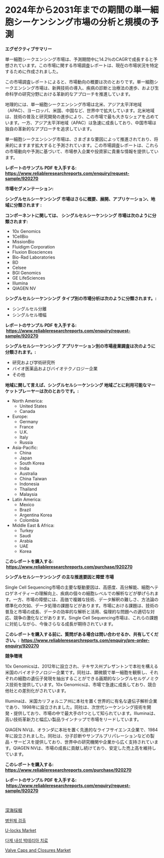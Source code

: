 <p><h1>2024年から2031年までの期間の単一細胞シーケンシング市場の分析と規模の予測</h1></p><p><strong>エグゼクティブサマリー</strong></p>
<p><p>単一細胞シークエンシング市場は、予測期間中に14.2％のCAGRで成長すると予想されています。この市場に関する市場調査レポートは、現在の市場状況を特定するために作成されました。</p><p>この市場調査レポートによると、市場動向の概要は次のとおりです。単一細胞シークエンシング市場は、新興技術の導入、疾病の診断と治療法の進歩、および生命科学の研究分野における革新的なアプローチを推進しています。</p><p>地理的には、単一細胞シークエンシング市場は北米、アジア太平洋地域（APAC）、ヨーロッパ、米国、中国など、世界中で拡大しています。北米地域は、技術の普及と研究開発の進歩により、この市場で最も大きなシェアを占めています。一方、アジア太平洋地域（APAC）は急速に成長しており、中国市場は独自の革新的なアプローチを追求しています。</p><p>単一細胞シークエンシング市場は、さまざまな要因によって推進されており、将来的にますます拡大すると予測されています。この市場調査レポートは、これらの市場動向や予測に基づいて、市場参入企業や投資家に貴重な情報を提供しています。</p></p>
<p><strong>レポートのサンプル PDF を入手する: <a href="https://www.reliableresearchreports.com/enquiry/request-sample/920270">https://www.reliableresearchreports.com/enquiry/request-sample/920270</a></strong></p>
<p><strong>市場セグメンテーション:</strong></p>
<p><strong> シングルセルシーケンシング 市場はさらに概要、展開、アプリケーション、地域に分類されます :</strong></p>
<p><strong>コンポーネントに関しては、 シングルセルシーケンシング 市場は次のように分類されます: &nbsp;</strong></p>
<p><ul><li>10x Genomics</li><li>1CellBio</li><li>MissionBio</li><li>Fluidigm Corporation</li><li>Fluxion Biosciences</li><li>Bio-Rad Laboratories</li><li>BD</li><li>Celsee</li><li>BGI Genomics</li><li>GE LifeSciences</li><li>Illumina</li><li>QIAGEN NV</li></ul></p>
<p><strong> シングルセルシーケンシング タイプ別の市場分析は次のように分類されます。:</strong></p>
<p><ul><li>シングルセル分離</li><li>シングルセル増幅</li></ul></p>
<p><strong>レポートのサンプル PDF を入手する: &nbsp;<a href="https://www.reliableresearchreports.com/enquiry/request-sample/920270">https://www.reliableresearchreports.com/enquiry/request-sample/920270</a></strong></p>
<p><strong> シングルセルシーケンシング アプリケーション別の市場産業調査は次のように分類されます。:</strong></p>
<p><ul><li>研究および学術研究所</li><li>バイオ医薬品およびバイオテクノロジー企業</li><li>その他</li></ul></p>
<p><strong>地域に関して言えば、シングルセルシーケンシング 地域ごとに利用可能なマーケットプレーヤーは次のとおりです。:</strong></p>
<p><ul>
    <li>
        North America:
        <ul>
            <li>United States</li>
            <li>Canada</li>
        </ul>
    </li>
    <li>
        Europe:
        <ul>
            <li>Germany</li>
            <li>France</li>
            <li>U.K.</li>
            <li>Italy</li>
            <li>Russia</li>
        </ul>
    </li>
    <li>
        Asia-Pacific:
        <ul>
            <li>China</li>
            <li>Japan</li>
            <li>South Korea</li>
            <li>India</li>
            <li>Australia</li>
            <li>China Taiwan</li>
            <li>Indonesia</li>
            <li>Thailand</li>
            <li>Malaysia</li>
        </ul>
    </li>
    <li>
        Latin America:
        <ul>
            <li>Mexico</li>
            <li>Brazil</li>
            <li>Argentina Korea</li>
            <li>Colombia</li>
        </ul>
    </li>
    <li>
        Middle East & Africa:
        <ul>
            <li>Turkey</li>
            <li>Saudi</li>
            <li>Arabia</li>
            <li>UAE</li>
            <li>Korea</li>
        </ul>
    </li>
    </ul></p>
<p><strong>このレポートを購入する: &nbsp;<a href="https://www.reliableresearchreports.com/purchase/920270">https://www.reliableresearchreports.com/purchase/920270</a></strong></p>
<p><strong>シングルセルシーケンシング の主な推進要因と障壁 市場</strong></p>
<p><p>Single Cell Sequencing市場の主要な駆動要因は、高感度、高分解能、細胞ヘテロゲネイティーの理解向上、疾病の個々の細胞レベルでの解析などが挙げられます。一方、市場の障壁には、高価で複雑な技術、データ解釈の難しさ、方法論の標準化の欠如、データ処理の課題などがあります。市場における課題は、技術の普及と市場の成長、データの効率的な解析と活用、倫理的な問題への適切な対応、競争の激化などがあります。Single Cell Sequencing市場は、これらの課題に対処しながら、今後さらなる成長が期待されています。</p></p>
<p><strong>このレポートを購入する前に、質問がある場合は問い合わせるか、共有してください。:&nbsp; <a href="https://www.reliableresearchreports.com/enquiry/pre-order-enquiry/920270">https://www.reliableresearchreports.com/enquiry/pre-order-enquiry/920270</a></strong></p>
<p><strong>競争環境</strong></p>
<p><p>10x Genomicsは、2012年に設立され、テキサス州プレザントンで本社を構える米国のバイオテクノロジー企業です。同社は、顕微鏡で単一細胞を観察し、それぞれの細胞の遺伝子発現を抽出することができる画期的なシングルセルゲノミクス技術を提供しています。10x Genomicsは、市場で急速に成長しており、競合他社との差別化がされています。</p><p>Illuminaは、米国カリフォルニア州に本社を置く世界的に有名な遺伝子解析企業であり、1998年に設立されました。同社は、次世代シーケンシング技術を開発・提供しており、市場の中で最大手の1つとして知られています。Illuminaは、高い技術革新力と幅広い製品ラインナップで市場をリードしています。</p><p>QIAGEN NVは、オランダに本社を置く先進的なライフサイエンス企業で、1984年に設立されました。同社は、分子診断やサンプルプリパレーションなどの製品・サービスを提供しており、世界中の研究機関や企業から広く支持されています。QIAGEN NVは、市場の成長に貢献し続けており、安定した売上高を維持しています。</p></p>
<p><strong>このレポートを購入する: &nbsp; <a href="https://www.reliableresearchreports.com/purchase/920270">https://www.reliableresearchreports.com/purchase/920270</a></strong></p>
<p><strong>レポートのサンプル PDF を入手する: &nbsp;<a href="https://www.reliableresearchreports.com/enquiry/request-sample/920270">https://www.reliableresearchreports.com/enquiry/request-sample/920270</a></strong><strong></strong></p>
<p>&nbsp;</p>
<p><p><a href="https://github.com/oqoeusbvpadwjs08/Market-Research-Report-List-1/blob/main/6613706183064.md">深海採掘</a></p><p><a href="https://github.com/sougarounis/Market-Research-Report-List-2/blob/main/3115385183072.md">병원체 검출</a></p><p><a href="https://issuu.com/reportprime-2/docs/u-locks-market-size-2030.pptx">U-locks Market</a></p><p><a href="https://github.com/vs2869dizt0/Market-Research-Report-List-1/blob/main/4982693183073.md">다제 내성 박테리아 치료</a></p><p><a href="https://issuu.com/reportprime-2/docs/valve-caps-and-closures-market-size-2030.pptx">Valve Caps and Closures Market</a></p></p>